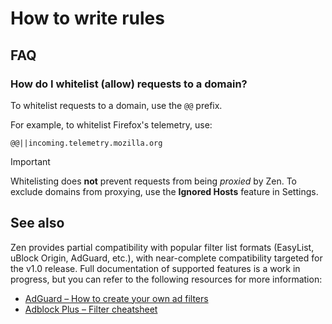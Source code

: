 # How to write rules

## FAQ

### How do I whitelist (allow) requests to a domain?

To whitelist requests to a domain, use the `@@` prefix.

For example, to whitelist Firefox's telemetry, use:

```plaintext
@@||incoming.telemetry.mozilla.org
```

> [!IMPORTANT]  
> Whitelisting does **not** prevent requests from being *proxied* by Zen. To exclude domains from proxying, use the **Ignored Hosts** feature in Settings.

## See also

Zen provides partial compatibility with popular filter list formats (EasyList, uBlock Origin, AdGuard, etc.), with near-complete compatibility targeted for the v1.0 release. Full documentation of supported features is a work in progress, but you can refer to the following resources for more information:

- [AdGuard – How to create your own ad filters](https://adguard.com/kb/general/ad-filtering/create-own-filters)
- [Adblock Plus – Filter cheatsheet](https://adblockplus.org/filter-cheatsheet)
